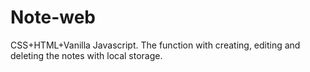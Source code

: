 # Note-web
CSS+HTML+Vanilla Javascript. The function with creating, editing and deleting the notes with local storage.
